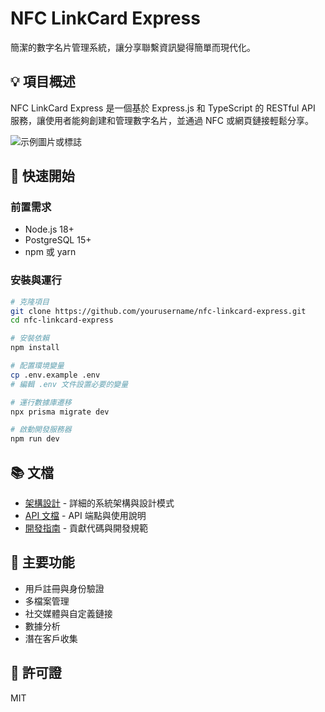 # NFC LinkCard Express

簡潔的數字名片管理系統，讓分享聯繫資訊變得簡單而現代化。

## 💡 項目概述

NFC LinkCard Express 是一個基於 Express.js 和 TypeScript 的 RESTful API 服務，讓使用者能夠創建和管理數字名片，並通過 NFC 或網頁鏈接輕鬆分享。

![示例圖片或標誌](./path/to/screenshot.png)

## 🚀 快速開始

### 前置需求

- Node.js 18+
- PostgreSQL 15+
- npm 或 yarn

### 安裝與運行

```bash
# 克隆項目
git clone https://github.com/yourusername/nfc-linkcard-express.git
cd nfc-linkcard-express

# 安裝依賴
npm install

# 配置環境變量
cp .env.example .env
# 編輯 .env 文件設置必要的變量

# 運行數據庫遷移
npx prisma migrate dev

# 啟動開發服務器
npm run dev
```

## 📚 文檔

- [架構設計](./docs/ARCHITECTURE.md) - 詳細的系統架構與設計模式
- [API 文檔](./docs/API.md) - API 端點與使用說明
- [開發指南](./docs/DEVELOPMENT.md) - 貢獻代碼與開發規範

## 🔧 主要功能

- 用戶註冊與身份驗證
- 多檔案管理
- 社交媒體與自定義鏈接
- 數據分析
- 潛在客戶收集

## 📄 許可證

MIT 
